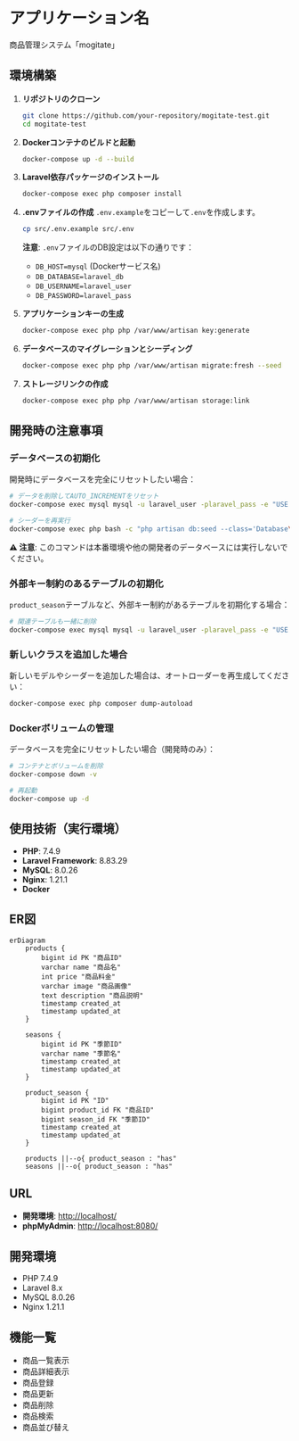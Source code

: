 # アプリケーション名
商品管理システム「mogitate」

## 環境構築
1.  **リポジトリのクローン**
    ```bash
    git clone https://github.com/your-repository/mogitate-test.git
    cd mogitate-test
    ```

2.  **Dockerコンテナのビルドと起動**
    ```bash
    docker-compose up -d --build
    ```

3.  **Laravel依存パッケージのインストール**
    ```bash
    docker-compose exec php composer install
    ```

4.  **.envファイルの作成**
    `.env.example`をコピーして`.env`を作成します。
    ```bash
    cp src/.env.example src/.env
    ```
    
    **注意**: `.env`ファイルのDB設定は以下の通りです：
    - `DB_HOST=mysql` (Dockerサービス名)
    - `DB_DATABASE=laravel_db`
    - `DB_USERNAME=laravel_user`
    - `DB_PASSWORD=laravel_pass`

5.  **アプリケーションキーの生成**
    ```bash
    docker-compose exec php php /var/www/artisan key:generate
    ```

6.  **データベースのマイグレーションとシーディング**
    ```bash
    docker-compose exec php php /var/www/artisan migrate:fresh --seed
    ```
    
7. **ストレージリンクの作成**
   ```bash
   docker-compose exec php php /var/www/artisan storage:link
   ```

## 開発時の注意事項

### データベースの初期化
開発時にデータベースを完全にリセットしたい場合：

```bash
# データを削除してAUTO_INCREMENTをリセット
docker-compose exec mysql mysql -u laravel_user -plaravel_pass -e "USE laravel_db; DELETE FROM seasons; ALTER TABLE seasons AUTO_INCREMENT = 1;"

# シーダーを再実行
docker-compose exec php bash -c "php artisan db:seed --class='Database\\Seeders\\SeasonSeeder'"
```

**⚠️ 注意**: このコマンドは本番環境や他の開発者のデータベースには実行しないでください。

### 外部キー制約のあるテーブルの初期化
`product_season`テーブルなど、外部キー制約があるテーブルを初期化する場合：

```bash
# 関連テーブルも一緒に削除
docker-compose exec mysql mysql -u laravel_user -plaravel_pass -e "USE laravel_db; DELETE FROM product_season; DELETE FROM seasons; ALTER TABLE seasons AUTO_INCREMENT = 1;"
```

### 新しいクラスを追加した場合
新しいモデルやシーダーを追加した場合は、オートローダーを再生成してください：

```bash
docker-compose exec php composer dump-autoload
```

### Dockerボリュームの管理
データベースを完全にリセットしたい場合（開発時のみ）：

```bash
# コンテナとボリュームを削除
docker-compose down -v

# 再起動
docker-compose up -d
```

## 使用技術（実行環境）
-   **PHP**: 7.4.9
-   **Laravel Framework**: 8.83.29
-   **MySQL**: 8.0.26
-   **Nginx**: 1.21.1
-   **Docker**

## ER図
```mermaid
erDiagram
    products {
        bigint id PK "商品ID"
        varchar name "商品名"
        int price "商品料金"
        varchar image "商品画像"
        text description "商品説明"
        timestamp created_at
        timestamp updated_at
    }

    seasons {
        bigint id PK "季節ID"
        varchar name "季節名"
        timestamp created_at
        timestamp updated_at
    }

    product_season {
        bigint id PK "ID"
        bigint product_id FK "商品ID"
        bigint season_id FK "季節ID"
        timestamp created_at
        timestamp updated_at
    }

    products ||--o{ product_season : "has"
    seasons ||--o{ product_season : "has"
```

## URL
-   **開発環境**: [http://localhost/](http://localhost/)
-   **phpMyAdmin**: [http://localhost:8080/](http://localhost:8080/)

## 開発環境

- PHP 7.4.9
- Laravel 8.x
- MySQL 8.0.26
- Nginx 1.21.1

## 機能一覧

- 商品一覧表示
- 商品詳細表示
- 商品登録
- 商品更新
- 商品削除
- 商品検索
- 商品並び替え 
